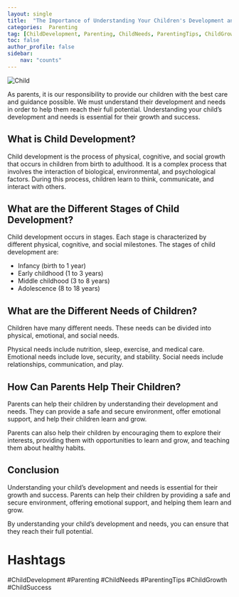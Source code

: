```yaml
---
layout: single
title:  "The Importance of Understanding Your Children's Development and Needs"
categories:  Parenting
tag: [ChildDevelopment, Parenting, ChildNeeds, ParentingTips, ChildGrowth, ChildSuccess, ]
toc: false
author_profile: false
sidebar:
    nav: "counts"
---
```

    
![Child](https://images.pexels.com/photos/170811/pexels-photo-170811.jpeg?auto=compress&cs=tinysrgb&dpr=2&h=650&w=940)

As parents, it is our responsibility to provide our children with the best care and guidance possible. We must understand their development and needs in order to help them reach their full potential. Understanding your child’s development and needs is essential for their growth and success.

## What is Child Development?

Child development is the process of physical, cognitive, and social growth that occurs in children from birth to adulthood. It is a complex process that involves the interaction of biological, environmental, and psychological factors. During this process, children learn to think, communicate, and interact with others.

## What are the Different Stages of Child Development?

Child development occurs in stages. Each stage is characterized by different physical, cognitive, and social milestones. The stages of child development are:

* Infancy (birth to 1 year)
* Early childhood (1 to 3 years)
* Middle childhood (3 to 8 years)
* Adolescence (8 to 18 years)

## What are the Different Needs of Children?

Children have many different needs. These needs can be divided into physical, emotional, and social needs.

Physical needs include nutrition, sleep, exercise, and medical care. Emotional needs include love, security, and stability. Social needs include relationships, communication, and play.

## How Can Parents Help Their Children?

Parents can help their children by understanding their development and needs. They can provide a safe and secure environment, offer emotional support, and help their children learn and grow.

Parents can also help their children by encouraging them to explore their interests, providing them with opportunities to learn and grow, and teaching them about healthy habits.

## Conclusion

Understanding your child’s development and needs is essential for their growth and success. Parents can help their children by providing a safe and secure environment, offering emotional support, and helping them learn and grow.

By understanding your child’s development and needs, you can ensure that they reach their full potential.

# Hashtags

#ChildDevelopment #Parenting #ChildNeeds #ParentingTips #ChildGrowth #ChildSuccess